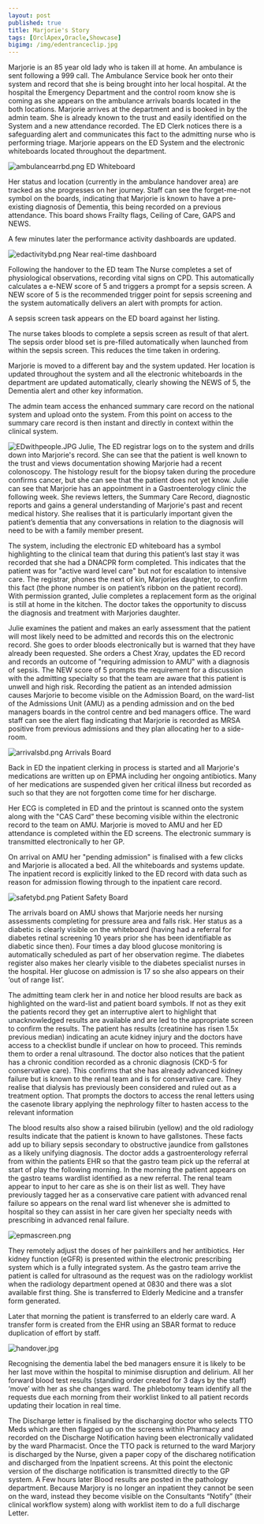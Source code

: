 ```yaml
---
layout: post
published: true
title: Marjorie's Story
tags: [OrclApex,Oracle,Showcase]
bigimg: /img/edentranceclip.jpg
---
```

Marjorie is an 85 year old lady who is taken ill at home. An ambulance is sent following a 999 call. The Ambulance Service book her onto their system and record that she is being brought into her local hospital. At the hospital the Emergency Department and the control room know she is coming as she appears on the ambulance arrivals boards located in the both locations.
Marjorie arrives at the department and is booked in by the admin team. 
She is already known to the trust and easily identified on the System and a new attendance recorded. The ED Clerk notices there is a safeguarding alert and communicates this fact to the admitting nurse who is performing triage. Marjorie appears on the ED System and the electronic whiteboards located throughout the department.

![ambulancearrbd.png]({{site.baseurl}}/img/ambulancearrbd.png)
ED Whiteboard

Her status and location (currently in the ambulance handover area) are tracked as she progresses on her journey. Staff can see the forget-me-not symbol on the boards, indicating that Marjorie is known to have a pre-existing diagnosis of Dementia, this being recorded on a previous attendance. This board shows Frailty flags, Ceiling of Care, GAPS and NEWS.

A few minutes later the performance activity dashboards are updated.

![edactivitybd.png]({{site.baseurl}}/img/edactivitybd.png)
Near real-time dashboard

Following the handover to the ED team The Nurse completes a set of physiological observations, recording vital signs on CPD. This automatically calculates a e-NEW score of 5 and triggers a prompt for a sepsis screen. A NEW score of 5 is the recommended trigger point for sepsis screening and the system automatically delivers an alert with prompts for action.

A sepsis screen task appears on the ED board against her listing.

The nurse takes bloods to complete a sepsis screen as result of that alert. The sepsis order blood set is pre-filled automatically when launched from within the sepsis screen. This reduces the time taken in ordering.

Marjorie is moved to a different bay and the system updated. Her location is updated throughout the system and all the electronic whiteboards in the department are updated automatically, clearly showing the NEWS of 5, the Dementia alert and other key information.

The admin team access the enhanced summary care record on the national system and upload onto the system. From this point on access to the summary care record is then instant and directly in context within the clinical system.

![EDwithpeople.JPG]({{site.baseurl}}/img/EDwithpeople.JPG)
Julie, The ED registrar logs on to the system and drills down into Marjorie's record. She can see that the patient is well known to the trust and views documentation showing Marjorie had a recent colonoscopy. The histology result for the biopsy taken during the procedure confirms cancer, but she can see that the patient does not yet know. Julie can see that Marjorie has an appointment in a Gastroenterology clinic the following week. She reviews letters, the Summary Care Record, diagnostic reports and gains a general understanding of Marjorie's past and recent medical history. She realises that it is particularly important given the patient’s dementia that any conversations in relation to the diagnosis will need to be with a family member present.

The system, including the electronic ED whiteboard has a symbol highlighting to the clinical team that during this patient’s last stay it was recorded that she had a DNACPR form completed. This indicates that the patient was for "active ward level care" but not for escalation to intensive care. The registrar, phones the next of kin, Marjories daughter, to confirm this fact (the phone number is on patient’s ribbon on the patient record). With permission granted, Julie completes a replacement form as the original is still at home in the kitchen. The doctor takes the opportunity to discuss the diagnosis and treatment with Marjories daughter.

Julie examines the patient and makes an early assessment that the patient will most likely need to be admitted and records this on the electronic record. She goes to order bloods electronically but is warned that they have already been requested. She orders a Chest Xray, updates the ED record and records an outcome of "requiring admission to AMU" with a diagnosis of sepsis. The NEW score of 5 prompts the requirement for a discussion with the admitting specialty so that the team are aware that this patient is unwell and high risk.
Recording the patient as an intended admission causes Marjorie to become visible on the Admission Board, on the ward-list of the Admissions Unit (AMU) as a pending admission and on the bed managers boards in the control centre and bed managers office. The ward staff can see the alert flag indicating that Marjorie is recorded as MRSA positive from previous admissions and they plan allocating her to a side-room.

![arrivalsbd.png]({{site.baseurl}}/img/arrivalsbd.png)
Arrivals Board

Back in ED the inpatient clerking in process is started and all Marjorie's medications are written up on EPMA including her ongoing antibiotics. Many of her medications are suspended given her critical illness but recorded as such so that they are not forgotten come time for her discharge.

Her ECG is completed in ED and the printout is scanned onto the system along with the "CAS Card” these becoming visible within the electronic record to the team on AMU.
Marjorie is moved to AMU and her ED attendance is completed within the ED screens. The electronic summary is transmitted electronically to her GP.

On arrival on AMU her "pending admission" is finalised with a few clicks and Marjorie is allocated a bed. All the whiteboards and systems update. The inpatient record is explicitly linked to the ED record with data such as reason for admission flowing through to the inpatient care record. 

![safetybd.png]({{site.baseurl}}/img/safetybd.png)
Patient Safety Board

The arrivals board on AMU shows that Marjorie needs her nursing assessments completing for pressure area and falls risk. Her status as a diabetic is clearly visible on the whiteboard (having had a referral for diabetes retinal screening 10 years prior she has been identifiable as diabetic since then). Four times a day blood glucose monitoring is automatically scheduled as part of her observation regime. The diabetes register also makes her clearly visible to the diabetes specialist nurses in the hospital. Her glucose on admission is 17 so she also appears on their ‘out of range list’.

The admitting team clerk her in and notice her blood results are back as highlighted on the ward-list and patient board symbols. If not as they exit the patients record they get an interruptive alert to highlight that unacknowledged results are available and are led to the appropriate screen to confirm the results. The patient has results (creatinine has risen 1.5x previous median) indicating an acute kidney injury and the doctors have access to a checklist bundle if unclear on how to proceed. This reminds them to order a renal ultrasound. The doctor also notices that the patient has a chronic condition recorded as a chronic diagnosis (CKD-5 for conservative care). This confirms that she has already advanced kidney failure but is known to the renal team and is for conservative care. They realise that dialysis has previously been considered and ruled out as a treatment option. That prompts the doctors to access the renal letters using the casenote library applying the nephrology filter to hasten access to the relevant information

The blood results also show a raised bilirubin (yellow) and the old radiology results indicate that the patient is known to have gallstones. These facts add up to biliary sepsis secondary to obstructive jaundice from gallstones as a likely unifying diagnosis. The doctor adds a gastroenterology referral from within the patients EHR so that the gastro team pick up the referral at start of play the following morning. In the morning the patient appears on the gastro teams wardlist identified as a new referral. The renal team appear to input to her care as she is on their list as well. They have previously tagged her as a conservative care patient with advanced renal failure so appears on the renal ward list whenever she is admitted to hospital so they can assist in her care given her specialty needs with prescribing in advanced renal failure.

![epmascreen.png]({{site.baseurl}}/img/epmascreen.png)

They remotely adjust the doses of her painkillers and her antibiotics. Her kidney function (eGFR) is presented within the electronic prescribing system which is a fully integrated system. As the gastro team arrive the patient is called for ultrasound as the request was on the radiology worklist when the radiology department opened at 0830 and there was a slot available first thing. She is transferred to Elderly Medicine and a transfer form generated.

Later that morning the patient is transferred to an elderly care ward. A transfer form is created from the EHR using an SBAR format to reduce duplication of effort by staff. 

![handover.jpg]({{site.baseurl}}/img/handover.jpg)

Recognising the dementia label the bed managers ensure it is likely to be her last move within the hospital to minimise disruption and delirium. All her forward blood test results (standing order created for 3 days by the staff) ‘move’ with her as she changes ward. The phlebotomy team identify all the requests due each morning from their worklist linked to all patient records updating their location in real time.

The Discharge letter is finalised by the discharging doctor who selects TTO Meds which are then flagged up on the screens within Pharmacy and recorded on the Discharge Notification having been electronically validated by the ward Pharmacist.
Once the TTO pack is returned to the ward Marjory is discharged by the Nurse, given a paper copy of the dischareg notification and discharged from the Inpatient screens. At this point the electonic version of the discharge notification is transmitted directly to the GP system.
A Few hours later Blood results are posted in the pathology department. Because Marjory is no longer an inpatient they cannot be seen on the ward, instead they become visible on the  Consultants “Notify” (their clinical workflow system) along with worklist item to do a full discharge Letter.


